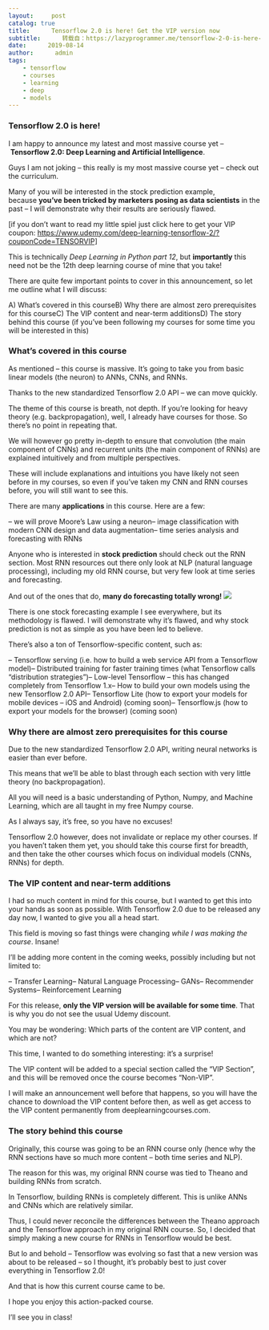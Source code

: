 ```yaml
---
layout:     post
catalog: true
title:      Tensorflow 2.0 is here! Get the VIP version now
subtitle:      转载自：https://lazyprogrammer.me/tensorflow-2-0-is-here-get-the-vip-version-now/
date:      2019-08-14
author:      admin
tags:
    - tensorflow
    - courses
    - learning
    - deep
    - models
---
```


### Tensorflow 2.0 is here!

I am happy to announce my latest and most massive course yet – **Tensorflow 2.0: Deep Learning and Artificial Intelligence**.

Guys I am not joking – this really is my most massive course yet – check out the curriculum.

Many of you will be interested in the stock prediction example, because **you’ve been tricked by marketers posing as data scientists** in the past – I will demonstrate why their results are seriously flawed.

[if you don’t want to read my little spiel just click here to get your VIP coupon: https://www.udemy.com/deep-learning-tensorflow-2/?couponCode=TENSORVIP]

This is technically *Deep Learning in Python part 12*, but **importantly** this need not be the 12th deep learning course of mine that you take!

There are quite few important points to cover in this announcement, so let me outline what I will discuss:

A) What’s covered in this courseB) Why there are almost zero prerequisites for this courseC) The VIP content and near-term additionsD) The story behind this course (if you’ve been following my courses for some time you will be interested in this)

### What’s covered in this course

As mentioned – this course is massive. It’s going to take you from basic linear models (the neuron) to ANNs, CNNs, and RNNs.

Thanks to the new standardized Tensorflow 2.0 API – we can move quickly.

The theme of this course is breath, not depth. If you’re looking for heavy theory (e.g. backpropagation), well, I already have courses for those. So there’s no point in repeating that.

We will however go pretty in-depth to ensure that convolution (the main component of CNNs) and recurrent units (the main component of RNNs) are explained intuitively and from multiple perspectives.

These will include explanations and intuitions you have likely not seen before in my courses, so even if you’ve taken my CNN and RNN courses before, you will still want to see this.

There are many **applications** in this course. Here are a few:

– we will prove Moore’s Law using a neuron– image classification with modern CNN design and data augmentation– time series analysis and forecasting with RNNs

Anyone who is interested in **stock prediction** should check out the RNN section. Most RNN resources out there only look at NLP (natural language processing), including my old RNN course, but very few look at time series and forecasting.

And out of the ones that do, **many do forecasting totally wrong!**
![](https://gallery.mailchimp.com/52d5a5e90a23f60980cb493e1/images/db59442e-48c5-47ef-b8c6-d06dc826791d.png)


There is one stock forecasting example I see everywhere, but its methodology is flawed. I will demonstrate why it’s flawed, and why stock prediction is not as simple as you have been led to believe.

There’s also a ton of Tensorflow-specific content, such as:

– Tensorflow serving (i.e. how to build a web service API from a Tensorflow model)– Distributed training for faster training times (what Tensorflow calls “distribution strategies”)– Low-level Tensorflow – this has changed completely from Tensorflow 1.x– How to build your own models using the new Tensorflow 2.0 API– Tensorflow Lite (how to export your models for mobile devices – iOS and Android) (coming soon)– Tensorflow.js (how to export your models for the browser) (coming soon)

### 

### Why there are almost zero prerequisites for this course

Due to the new standardized Tensorflow 2.0 API, writing neural networks is easier than ever before.

This means that we’ll be able to blast through each section with very little theory (no backpropagation).

All you will need is a basic understanding of Python, Numpy, and Machine Learning, which are all taught in my free Numpy course.

As I always say, it’s free, so you have no excuses!

Tensorflow 2.0 however, does not invalidate or replace my other courses. If you haven’t taken them yet, you should take this course first for breadth, and then take the other courses which focus on individual models (CNNs, RNNs) for depth.

### The VIP content and near-term additions

I had so much content in mind for this course, but I wanted to get this into your hands as soon as possible. With Tensorflow 2.0 due to be released any day now, I wanted to give you all a head start.

This field is moving so fast things were changing *while I was making the course*. Insane!

I’ll be adding more content in the coming weeks, possibly including but not limited to:

– Transfer Learning– Natural Language Processing– GANs– Recommender Systems– Reinforcement Learning

For this release, **only the VIP version will be available for some time**. That is why you do not see the usual Udemy discount.

You may be wondering: Which parts of the content are VIP content, and which are not?

This time, I wanted to do something interesting: it’s a surprise!

The VIP content will be added to a special section called the “VIP Section”, and this will be removed once the course becomes “Non-VIP”.

I will make an announcement well before that happens, so you will have the chance to download the VIP content before then, as well as get access to the VIP content permanently from deeplearningcourses.com.

### The story behind this course

Originally, this course was going to be an RNN course only (hence why the RNN sections have so much more content – both time series and NLP).

The reason for this was, my original RNN course was tied to Theano and building RNNs from scratch.

In Tensorflow, building RNNs is completely different. This is unlike ANNs and CNNs which are relatively similar.

Thus, I could never reconcile the differences between the Theano approach and the Tensorflow approach in my original RNN course. So, I decided that simply making a new course for RNNs in Tensorflow would be best.

But lo and behold – Tensorflow was evolving so fast that a new version was about to be released – so I thought, it’s probably best to just cover everything in Tensorflow 2.0!

And that is how this current course came to be.

I hope you enjoy this action-packed course.

I’ll see you in class!
